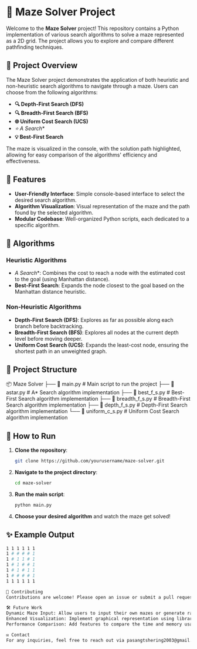# 🧩 Maze Solver Project

Welcome to the **Maze Solver** project! This repository contains a Python implementation of various search algorithms to solve a maze represented as a 2D grid. The project allows you to explore and compare different pathfinding techniques.

## 📜 Project Overview

The Maze Solver project demonstrates the application of both heuristic and non-heuristic search algorithms to navigate through a maze. Users can choose from the following algorithms:

- **🔍 Depth-First Search (DFS)**
- **🔍 Breadth-First Search (BFS)**
- **🌐 Uniform Cost Search (UCS)**
- **⭐ A* Search**
- **💡 Best-First Search**

The maze is visualized in the console, with the solution path highlighted, allowing for easy comparison of the algorithms' efficiency and effectiveness.

## 🚀 Features

- **User-Friendly Interface**: Simple console-based interface to select the desired search algorithm.
- **Algorithm Visualization**: Visual representation of the maze and the path found by the selected algorithm.
- **Modular Codebase**: Well-organized Python scripts, each dedicated to a specific algorithm.

## 🧠 Algorithms

### Heuristic Algorithms
- **A* Search**: Combines the cost to reach a node with the estimated cost to the goal (using Manhattan distance).
- **Best-First Search**: Expands the node closest to the goal based on the Manhattan distance heuristic.

### Non-Heuristic Algorithms
- **Depth-First Search (DFS)**: Explores as far as possible along each branch before backtracking.
- **Breadth-First Search (BFS)**: Explores all nodes at the current depth level before moving deeper.
- **Uniform Cost Search (UCS)**: Expands the least-cost node, ensuring the shortest path in an unweighted graph.

## 📂 Project Structure
📦 Maze Solver
├── 📜 main.py # Main script to run the project
├── 📜 astar.py # A* Search algorithm implementation
├── 📜 best_f_s.py # Best-First Search algorithm implementation
├── 📜 breadth_f_s.py # Breadth-First Search algorithm implementation
├── 📜 depth_f_s.py # Depth-First Search algorithm implementation
└── 📜 uniform_c_s.py # Uniform Cost Search algorithm implementation

## 🔧 How to Run

1. **Clone the repository**:
    ```bash
    git clone https://github.com/yourusername/maze-solver.git
    ```
2. **Navigate to the project directory**:
    ```bash
    cd maze-solver
    ```
3. **Run the main script**:
    ```bash
    python main.py
    ```
4. **Choose your desired algorithm** and watch the maze get solved!

## ✨ Example Output

```bash
1 1 1 1 1 1 
1 # # # # 1 
1 # 1 1 # 1 
1 # 1 # # 1 
1 # 1 # 1 1 
1 # # # # 1 
1 1 1 1 1 1

🤝 Contributing
Contributions are welcome! Please open an issue or submit a pull request for any improvements or new features.

🛠️ Future Work
Dynamic Maze Input: Allow users to input their own mazes or generate random ones.
Enhanced Visualization: Implement graphical representation using libraries like pygame or matplotlib.
Performance Comparison: Add features to compare the time and memory usage of different algorithms.

✉️ Contact
For any inquiries, feel free to reach out via pasangtshering2003@gmail.com



